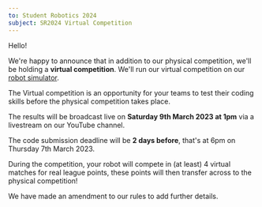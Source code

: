 ```yaml
---
to: Student Robotics 2024
subject: SR2024 Virtual Competition
---
```


Hello! 

We're happy to announce that in addition to our physical competition, we'll be holding a **virtual competition**. We'll run our virtual competition on our [robot simulator](https://studentrobotics.org/docs/simulator/).

The Virtual competition is an opportunity for your teams to test their coding skills before the physical competition takes place.

The results will be broadcast live on **Saturday 9th March 2023 at 1pm** via a livestream on our YouTube channel.

The code submission deadline will be **2 days before**, that's at 6pm on Thursday 7th March 2023.

During the competition, your robot will compete in (at least) 4 virtual matches for real league points, these points will then transfer across to the physical competition!

We have made an amendment to our rules to add further details.
